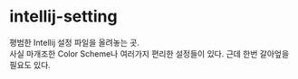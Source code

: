 # intellij-setting
평범한 Intellij 설정 파일을 올려놓는 곳.  
사실 마개조한 Color Scheme나 여러가지 편리한 설정들이 있다.
근데 한번 갈아엎을 필요도 있다.
